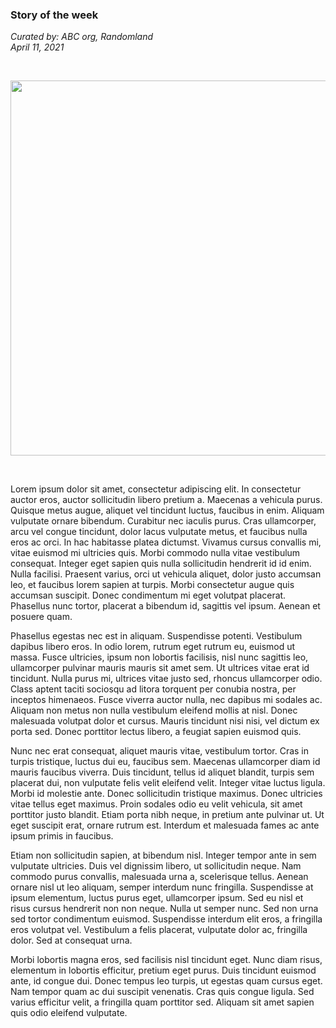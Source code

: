 ### Story of the week

_Curated by: ABC org, Randomland_
<br/>
_April 11, 2021_

<br/>

<p>
  <img src="https://cdn.odysseytraveller.com/app/uploads/2019/12/GettyImages-908708200.jpg" width="1200" height="600"/>
</p>

<br/>

Lorem ipsum dolor sit amet, consectetur adipiscing elit. In consectetur auctor eros, auctor sollicitudin libero pretium a. Maecenas a vehicula purus. Quisque metus augue, aliquet vel tincidunt luctus, faucibus in enim. Aliquam vulputate ornare bibendum. Curabitur nec iaculis purus. Cras ullamcorper, arcu vel congue tincidunt, dolor lacus vulputate metus, et faucibus nulla eros ac orci. In hac habitasse platea dictumst. Vivamus cursus convallis mi, vitae euismod mi ultricies quis. Morbi commodo nulla vitae vestibulum consequat. Integer eget sapien quis nulla sollicitudin hendrerit id id enim. Nulla facilisi. Praesent varius, orci ut vehicula aliquet, dolor justo accumsan leo, et faucibus lorem sapien at turpis. Morbi consectetur augue quis accumsan suscipit. Donec condimentum mi eget volutpat placerat. Phasellus nunc tortor, placerat a bibendum id, sagittis vel ipsum. Aenean et posuere quam.

Phasellus egestas nec est in aliquam. Suspendisse potenti. Vestibulum dapibus libero eros. In odio lorem, rutrum eget rutrum eu, euismod ut massa. Fusce ultricies, ipsum non lobortis facilisis, nisl nunc sagittis leo, ullamcorper pulvinar mauris mauris sit amet sem. Ut ultrices vitae erat id tincidunt. Nulla purus mi, ultrices vitae justo sed, rhoncus ullamcorper odio. Class aptent taciti sociosqu ad litora torquent per conubia nostra, per inceptos himenaeos. Fusce viverra auctor nulla, nec dapibus mi sodales ac. Aliquam non metus non nulla vestibulum eleifend mollis at nisl. Donec malesuada volutpat dolor et cursus. Mauris tincidunt nisi nisi, vel dictum ex porta sed. Donec porttitor lectus libero, a feugiat sapien euismod quis.

Nunc nec erat consequat, aliquet mauris vitae, vestibulum tortor. Cras in turpis tristique, luctus dui eu, faucibus sem. Maecenas ullamcorper diam id mauris faucibus viverra. Duis tincidunt, tellus id aliquet blandit, turpis sem placerat dui, non vulputate felis velit eleifend velit. Integer vitae luctus ligula. Morbi id molestie ante. Donec sollicitudin tristique maximus. Donec ultricies vitae tellus eget maximus. Proin sodales odio eu velit vehicula, sit amet porttitor justo blandit. Etiam porta nibh neque, in pretium ante pulvinar ut. Ut eget suscipit erat, ornare rutrum est. Interdum et malesuada fames ac ante ipsum primis in faucibus.

Etiam non sollicitudin sapien, at bibendum nisl. Integer tempor ante in sem vulputate ultricies. Duis vel dignissim libero, ut sollicitudin neque. Nam commodo purus convallis, malesuada urna a, scelerisque tellus. Aenean ornare nisl ut leo aliquam, semper interdum nunc fringilla. Suspendisse at ipsum elementum, luctus purus eget, ullamcorper ipsum. Sed eu nisl et risus cursus hendrerit non non neque. Nulla ut semper nunc. Sed non urna sed tortor condimentum euismod. Suspendisse interdum elit eros, a fringilla eros volutpat vel. Vestibulum a felis placerat, vulputate dolor ac, fringilla dolor. Sed at consequat urna.

Morbi lobortis magna eros, sed facilisis nisl tincidunt eget. Nunc diam risus, elementum in lobortis efficitur, pretium eget purus. Duis tincidunt euismod ante, id congue dui. Donec tempus leo turpis, ut egestas quam cursus eget. Nam tempor quam ac dui suscipit venenatis. Cras quis congue ligula. Sed varius efficitur velit, a fringilla quam porttitor sed. Aliquam sit amet sapien quis odio eleifend vulputate.

<br/>
